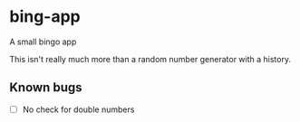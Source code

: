 # bing-app

A small bingo app

This isn't really much more than a random number generator with a history.

## Known bugs

- [ ] No check for double numbers
